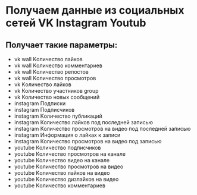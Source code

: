 # Получаем данные из социальных сетей VK Instagram Youtub

## Получает такие параметры:
- vk wall Kоличество лайков
- vk wall Kоличество комментариев
- vk wall Kоличество репостов
- vk wall Kоличество просмотров
- vk Kоличество лайков
- vk Количество участников group
- vk Количество новых сообщений 
- instagram Подписки
- instagram Подписчиков
- instagram Kоличество публикаций
- instagram Количество лайков под последней записью
- instagram Количество просмотров на видео под последней записью 
- instagram Информация о лайках к записи
- instagram Количество просмотров на видео под записью
- youtube Количество подписчиков 
- youtube Количество просмотров на канале
- youtube Количество видео на канале
- youtube Kоличество просмотров на видео 
- youtube Kоличество лайков на видео
- youtube Kоличество дизлайков на видео
- youtube Kоличество комментариев
                         
